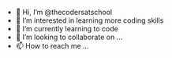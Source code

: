 - 👋 Hi, I’m @thecodersatschool
- 👀 I’m interested in learning more coding skills
- 🌱 I’m currently learning to code
- 💞️ I’m looking to collaborate on ...
- 📫 How to reach me ...

<!---
thecodersatschool/thecodersatschool is a ✨ special ✨ repository because its `README.md` (this file) appears on your GitHub profile.
You can click the Preview link to take a look at your changes.
--->
